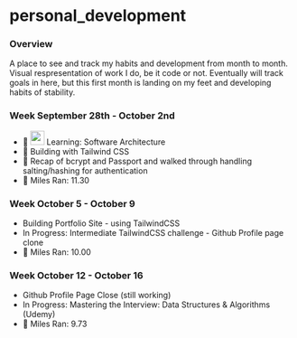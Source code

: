 # personal_development

### Overview

A place to see and track my habits and development from month to month. Visual respresentation of work I do, be it code or not. Eventually will track goals in here, but this first month is landing on my feet and developing habits of stability.

### Week September 28th - October 2nd

- 🎉 <img src="https://www.flaticon.com/svg/static/icons/svg/61/61109.svg" width="25" height="25" /> Learning: Software Architecture
- 🎉 Building with Tailwind CSS
- 🎉 Recap of bcrypt and Passport and walked through handling salting/hashing for authentication
- 🏃 Miles Ran: 11.30

### Week October 5 - October 9

- Building Portfolio Site - using TailwindCSS
- In Progress: Intermediate TailwindCSS challenge - Github Profile page clone 
- 🏃 Miles Ran: 10.00

### Week October 12 - October 16

- Github Profile Page Close (still working)
- In Progress: Mastering the Interview: Data Structures & Algorithms (Udemy)
- 🏃 Miles Ran: 9.73
